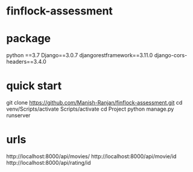 # finflock-assessment

# package

python ==3.7
Django==3.0.7
djangorestframework==3.11.0
django-cors-headers==3.4.0

# quick start

git clone https://github.com/Manish-Ranjan/finflock-assessment.git
cd venv/Scripts/activate
Scripts/activate
cd Project
python manage.py runserver

# urls

http://localhost:8000/api/movies/
http://localhost:8000/api/movie/id
http://localhost:8000/api/rating/id
